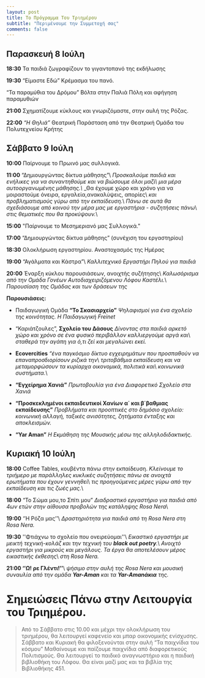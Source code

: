 ```yaml
---
layout: post
title: Το Πρόγραμμα Του Τριημέρου
subtitle: "Περιμένουμε την Συμμετοχή σας"
comments: false
---
```

## Παρασκευή 8 Ιούλη 

**18:30**  Τα παιδιά ζωγραφίζουν το γιγαντοπανό της εκδήλωσης

**19:30**  “Είµαστε Εδώ” Κρέµασµα του πανό.

“Τα παραµύθια του Δρόµου” Βόλτα στην Παλιά Πόλη και αφήγηση παραµυθιών

**21:00**  Σχηµατίζουµε κύκλους και γνωριζόµαστε, στην αυλή της Ρόζας.

**22:00** *“Η Θηλιά”* Θεατρική Παράσταση από την Θεατρική Οµάδα του Πολυτεχνείου Κρήτης

## Σάββατο 9 Ιούλη

**10:00**  Παίρνουµε το Πρωινό µας συλλογικά.

**11:00**  “Δηµιουργώντας δίκτυα µάθησης”\\
_Προσκαλούµε παιδιά και ενήλικες για να συναντηθούµε και να βιώσουµε όλοι µαζί\\_
_µια µέρα αυτοοργανωµένης µάθησης.\\_ 
_Θα έχουµε χώρο και χρόνο για να µοιραστούµε όνειρα, εργαλεία,ανακαλύψεις, απορίες\\
_και προβληµατισµούς γύρω από την εκπαίδευση._\\
_Πάνω σε αυτά θα σχεδιάσουµε από κοινού την µέρα µας µε εργαστήρια - συζητήσεις πάνω_\\
_στις θεµατικές που θα προκύψουν._\\

**15:00**  "Παίρνουµε το Μεσηµεριανό µας Συλλογικά."

**17:00**  “Δηµιουργώντας δίκτυα µάθησης” (συνέχιση του εργαστηρίου)

**18:30** Ολοκλήρωση εργαστηρίου. Αναστοχασµός της Ηµέρας

**19:00** “Αγάλµατα και Κάστρα”\\
_Καλλιτεχνικό Εργαστήρι Πηλού για παιδιά_

**20:00**  Έναρξη κύκλου παρουσιάσεων, ανοιχτής συζήτησης\\
_Καλωσόρισµα από την Οµάδα Γονέων Αυτοδιαχειριζόµενου Λόφου Καστέλι._\\
_Παρουσίαση της Οµάδας και των δράσεων της_

**Παρουσιάσεις:**
- Παιδαγωγική Οµάδα **“Το Σκασιαρχείο”**
_Ψηλαφισµοί για ένα σχολείο της κοινότητας. Η Παιδαγωγική Freinet_

- “Καριάτζουλες”, **Σχολείο του Δάσους** 
_Δίνοντας στα παιδιά αρκετό χώρο και χρόνο σε ένα φυσικό περιβάλλον καλλιεργούµε αργά και_\\
_σταθερά την αγάπη για ό,τι ζεί και µεγαλώνει εκεί._

- **Ecovercities**
   _“ένα παγκόσµιο δίκτυο εγχειρηµάτων που προσπαθούν να επαναπροσδιορίσουν ριζικά την_\\
   _τριτοβάθµια εκπαίδευση και να µεταµορφώσουν τα κυρίαρχα οικονοµικά, πολιτικά και_\\ 
   _κοινωνικά συστήµατα._\\
   
- **“Εγχείρηµα Χανιά”**
_Πρωτοβουλία για ένα Διαφορετικό Σχολείο στα Χανιά_

- **“Προσκεκληµένοι εκπαιδευτικοί Χανίων α΄ και β΄βαθµιας εκπαίδευσης”**
_Προβλήµατα και προοπτικές στο δηµόσιο σχολείο: κοινωνική αλλαγή, ταξικές ανισότητες, ζητήµατα ένταξης και αποκλεισµών._

- **“Yar Aman”**
_Η Εκμάθηση της Μουσικής μέσω της αλληλοδιδακτικής._

## Κυριακή 10 Ιούλη

**18:00**  Coffee Tables, κουβέντα πάνω στην εκπαίδευση.
_Κλείνουµε το τριήµερο µε παράλληλες κυκλικές συζητήσεις πάνω σε ανοιχτά ερωτήµατα που έχουν γεννηθεί_\\
_τις προηγούµενες µέρες γύρω από την εκπαίδευση και τις ζωές µας._\\

**18:00**  “Το Σώµα µου,το Σπίτι µου”
_Διαδραστικό εργαστήριο για παιδιά από 4ων ετών στην αίθουσα προβολών της κατάληψης Rosa Nera_\\

**19:00** ‘ʼΗ Ρόζα µαςʼʼ\\
_Δραστηριότητα για παιδιά από τη Rosa Nera στη Rosa Nera._

**19:30** ''Φτιάχνω το σχολείο που ονειρεύοµαι''\\
_Εικαστικό εργαστήρι µε µεικτή τεχνική-κολάζ και την τεχνική του **black out poetry**._\\
_Ανοιχτό εργαστήρι για µικρούς και µεγάλους. Τα έργα θα αποτελέσουν µέρος εικαστικής έκθεσης_\\
_στη Rosa Νera._

**21:00 ‘ʼΩ! ρε Γλέντι!ʼʼ**\\
_ψήσιµο στην αυλή της Rosa Nera και µουσική συναυλία από την οµάδα **Yar-Αman** *και τα* **Yar-Amanάκια** της._

# Σημειώσεις Πάνω στην Λειτουργία του Τριημέρου.

>Από το Σάββατο στις 10.00 και µέχρι την ολοκλήρωση του τριηµέρου, θα
>λειτουργεί καφενείο και µπαρ οικονοµικής ενίσχυσης.
>Σάββατο και Κυριακή θα φιλοξενούνται στην αυλή “Τα παιχνίδια του
>κόσµου” Μαθαίνουµε και παίζουµε παιχνίδια από διαφορετικούς Πολιτισµούς.
> Θα λειτουργεί το παιδικό αναγνωστήριο και η παιδική βιβλιοθήκη του Λόφου.
> Θα είναι µαζί µας και τα βιβλία της Βιβλιοθήκης 451.
